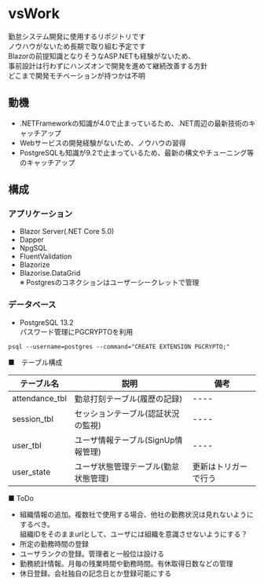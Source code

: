 # vsWork
勤怠システム開発に使用するリポジトリです  
ノウハウがないため長期で取り組む予定です  
Blazorの前提知識となりそうなASP.NETも経験がないため、  
事前設計は行わずにハンズオンで開発を進めて継続改善する方針    
どこまで開発モチベーションが持つかは不明  

## 動機
* .NETFrameworkの知識が4.0で止まっているため、.NET周辺の最新技術のキャッチアップ
* Webサービスの開発経験がないため、ノウハウの習得
* PostgreSQLも知識が9.2で止まっているため、最新の構文やチューニング等のキャッチアップ

## 構成
### アプリケーション
* Blazor Server(.NET Core 5.0)
* Dapper
* NpgSQL
* FluentValidation
* Blazorize  
* Blazorise.DataGrid  
※ Postgresのコネクションはユーザーシークレットで管理

### データベース
* PostgreSQL 13.2  
パスワード管理にPGCRYPTOを利用
```psql
psql --username=postgres --command="CREATE EXTENSION PGCRYPTO;"
```

■　テーブル構成  


|テーブル名|説明|備考|
|----|----|----|
|attendance_tbl|勤怠打刻テーブル(履歴の記録)|----|
|session_tbl|セッションテーブル(認証状況の監視)|----|
|user_tbl|ユーザ情報テーブル(SignUp情報管理)|----|
|user_state|ユーザ状態管理テーブル(勤怠状態管理)|更新はトリガーで行う|


■ ToDo
* 組織情報の追加。複数社で使用する場合、他社の勤務状況は見れないようにするべき。  
  組織IDをそのままurlとして、ユーザには組織を意識させないようにする？
* 所定の勤務時間の登録
* ユーザランクの登録。管理者と一般位は設ける
* 勤務統計情報。月毎の残業時間や勤務時間。有休取得日数などの管理
* 休日登録。会社独自の記念日とか登録可能にする




